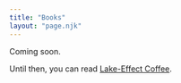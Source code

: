 ```yaml
---
title: "Books"
layout: "page.njk"
---
```


Coming soon.

Until then, you can read [Lake-Effect Coffee](/series/lake-effect-coffee/).
